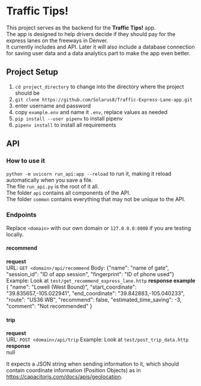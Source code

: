 # Traffic Tips!
This project serves as the backend for the **Traffic Tips!** app.<br>
The app is designed to help drivers decide if they should pay for the express lanes on the freeways in Denver.<br>
It currently includes and API. Later it will also include a database connection for saving user data and a data analytics part to make the app even better.

## Project Setup
1. `cd project_directory` to change into the directory where the project should be
2. `git clone https://github.com/Solarus8/Traffic-Express-Lane-app.git`
3. enter username and password
4. copy `example.env` and name it `.env`, replace values as needed
5. `pip install --user pipenv` to install pipenv
6. `pipenv install` to install all requirements

## API
### How to use it
`python -m uvicorn run_api:app --reload` to run it, making it reload automatically when you save a file.<br>
The file `run_api.py` is the root of it all.<br>
The folder `api` contains all components of the API.<br>
The folder `common` contains everything that may not be unique to the API.<br>

### Endpoints
Replace `<domain>` with our own domain or `127.0.0.0:8000` if you are testing locally.
#### recommend
**request**<br>
URL: `GET <domain>/api/recommend`
Body: {"name": "name of gate", "session_id": "ID of app session", "fingerprint": "ID of phone used"}
Example: Look at `test/get_recommend_express_lane.http`
**response example**<br>
{
  "name": "Lowell (West Bound)",
  "start_coordinate": "39.835657,-105.022941",
  "end_coordinate": "39.842883,-105.040233",
  "route": "US36 WB",
  "recommend": false,
  "estimated_time_saving": -3,
  "comment": "Not recommended"
}


#### trip
**request**<br>
URL: `POST <domain>/api/trip`
Example: Look at `test/post_trip_data.http`
**response**<br>
null


It expects a JSON string when sending information to it, which should contain coordinate information (Position Objects) as in https://capacitorjs.com/docs/apis/geolocation.
